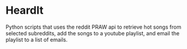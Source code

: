 # HeardIt
Python scripts that uses the reddit PRAW api to retrieve hot songs from selected subreddits, add the songs to a youtube playlist, and email the playlist to a list of emails. 
